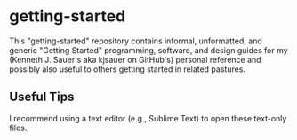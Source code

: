 # getting-started
This "getting-started" repository contains informal, unformatted, and generic "Getting Started" programming, software, and design guides for my (Kenneth J. Sauer's aka kjsauer on GitHub's) personal reference and possibly also useful to others getting started in related pastures.

## Useful Tips
I recommend using a text editor (e.g., Sublime Text) to open these text-only files.